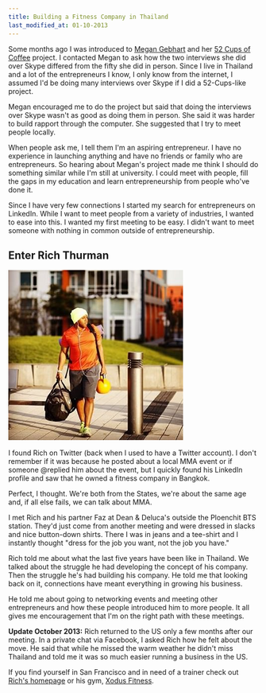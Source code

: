 ```yaml
---
title: Building a Fitness Company in Thailand
last_modified_at: 01-10-2013
---
```


Some months ago I was introduced to [Megan Gebhart](http://www.megangebhart.com/about/) and her [52 Cups of Coffee](http://www.52cups.com/) project. I contacted Megan to ask how the two interviews she did over Skype differed from the fifty she did in person. Since I live in Thailand and a lot of the entrepreneurs I know, I only know from the internet, I assumed I'd be doing many interviews over Skype if I did a 52-Cups-like project.

Megan encouraged me to do the project but said that doing the interviews over Skype wasn't as good as doing them in person. She said it was harder to build rapport through the computer. She suggested that I try to meet people locally.

When people ask me, I tell them I'm an aspiring entrepreneur. I have no experience in launching anything and have no friends or family who are entrepreneurs. So hearing about Megan's project made me think I should do something similar while I'm still at university. I could meet with people, fill the gaps in my education and learn entrepreneurship from people who've done it.

Since I have very few connections I started my search for entrepreneurs on LinkedIn. While I want to meet people from a variety of industries, I wanted to ease into this. I wanted my first meeting to be easy. I didn't want to meet someone with nothing in common outside of entrepreneurship.

## Enter Rich Thurman

<img class="pullright" src="/images/Rich-Thurman.jpg" alt="Coach Rich Thurman">

I found Rich on Twitter (back when I used to have a Twitter account). I don't remember if it was because he posted about a local MMA event or if someone @replied him about the event, but I quickly found his LinkedIn profile and saw that he owned a fitness company in Bangkok.

Perfect, I thought. We're both from the States, we're about the same age and, if all else fails, we can talk about MMA.

I met Rich and his partner Faz at Dean & Deluca's outside the Ploenchit BTS station. They'd just come from another meeting and were dressed in slacks and nice button-down shirts. There I was in jeans and a tee-shirt and I instantly thought "dress for the job you want, not the job you have."

Rich told me about what the last five years have been like in Thailand. We talked about the struggle he had developing the concept of his company. Then the struggle he's had building his company. He told me that looking back on it, connections have meant everything in growing his business.

He told me about going to networking events and meeting other entrepreneurs and how these people introduced him to more people. It all gives me encouragement that I'm on the right path with these meetings.

**Update October 2013:** Rich returned to the US only a few months after our meeting. In a private chat via Facebook, I asked Rich how he felt about the move. He said that while he missed the warm weather he didn't miss Thailand and told me it was so much easier running a business in the US.

If you find yourself in San Francisco and in need of a trainer check out [Rich's homepage](https://www.coachrichthurman.com/) or his gym, [Xodus Fitness](http://www.xodusfitness.com/).

